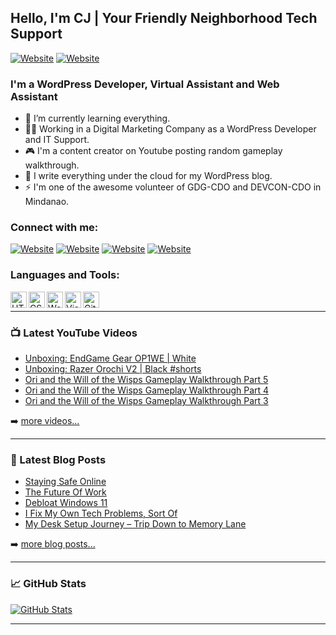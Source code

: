 ## Hello, I'm CJ | Your Friendly Neighborhood Tech Support

[![Website](https://img.shields.io/static/v1?label=blog&message=follow&color=blue&style=for-the-badge&logo=wordpress&url=https%3A%2F%2Fthetechwolfcave.wordpress.com/)](https://thetechwolfcave.wordpress.com/)
[![Website](https://img.shields.io/static/v1?label=website&message=visit&color=blueviolet&style=for-the-badge&logo=github&url=https%3A%2F%2Fcjts15.github.io/)](https://cjsabijon.vercel.app/)

### I'm a WordPress Developer, Virtual Assistant and Web Assistant

- 🌱 I’m currently learning everything.
- 👨‍💻 Working in a Digital Marketing Company as a WordPress Developer and IT Support.
- 🎮 I'm a content creator on Youtube posting random gameplay walkthrough.
- 📝 I write everything under the cloud for my WordPress blog.
- ⚡ I'm one of the awesome volunteer of GDG-CDO and DEVCON-CDO in Mindanao.

### Connect with me:
[![Website](https://img.shields.io/badge/WordPress-21759B?style=for-the-badge&logo=wordpress&logoColor=white)][blog]
[![Website](https://img.shields.io/badge/YouTube-FF0000?style=for-the-badge&logo=youtube&logoColor=white)][youtube]
[![Website](https://img.shields.io/badge/Twitter-1DA1F2?style=for-the-badge&logo=twitter&logoColor=white)][twitter]
[![Website](https://img.shields.io/badge/LinkedIn-0A66C2?style=for-the-badge&logo=linkedin&logoColor=white)][linkedin]

### Languages and Tools:

<img align="left" alt="HTML5" width="26px" src="https://cdn.jsdelivr.net/gh/devicons/devicon/icons/html5/html5-original.svg">
<img align="left" alt="CSS" width="26px" src="https://cdn.jsdelivr.net/gh/devicons/devicon/icons/css3/css3-original.svg">
<img align="left" alt="WordPress" width="26px" src="https://cdn.jsdelivr.net/gh/devicons/devicon/icons/wordpress/wordpress-plain.svg">
<img align="left" alt="Visual Studio Code" width="26px" src="https://cdn.jsdelivr.net/gh/devicons/devicon/icons/visualstudio/visualstudio-plain.svg">
<img align="left" alt="GitHub" width="26px" src="https://cdn.jsdelivr.net/gh/devicons/devicon/icons/github/github-original.svg">

<br />

---

### 📺 Latest YouTube Videos

<!-- YOUTUBE:START -->
- [Unboxing: EndGame Gear OP1WE | White](https://www.youtube.com/watch?v=fGXohs6JaS8)
- [Unboxing: Razer Orochi V2 | Black #shorts](https://www.youtube.com/watch?v=HebmQkBgMXI)
- [Ori and the Will of the Wisps Gameplay Walkthrough Part 5](https://www.youtube.com/watch?v=m7U1BgisTKA)
- [Ori and the Will of the Wisps Gameplay Walkthrough Part 4](https://www.youtube.com/watch?v=RRdi9zjmeXo)
- [Ori and the Will of the Wisps Gameplay Walkthrough Part 3](https://www.youtube.com/watch?v=8G19JADhX9M)
<!-- YOUTUBE:END -->

➡️ [more videos...](https://www.youtube.com/channel/UCO0VebhOX9eKVVYa1_PXnFg)

---

### 📕 Latest Blog Posts

<!-- BLOG-POST-LIST:START -->
- [Staying Safe Online](https://thetechwolfcave.wordpress.com/2023/09/01/staying-safe-online/)
- [The Future Of Work](https://thetechwolfcave.wordpress.com/2023/09/01/the-future-of-work/)
- [Debloat Windows 11](https://thetechwolfcave.wordpress.com/2023/02/28/debloat-windows-11/)
- [I Fix My Own Tech Problems, Sort Of](https://thetechwolfcave.wordpress.com/2023/02/23/i-fix-my-own-tech-problems-sort-of/)
- [My Desk Setup Journey – Trip Down to Memory Lane](https://thetechwolfcave.wordpress.com/2023/02/18/my-desk-setup-journey-trip-down-to-memory-lane/)
<!-- BLOG-POST-LIST:END -->

➡️ [more blog posts...](https://thetechwolfcave.wordpress.com/)

---

### 📈 GitHub Stats

[![GitHub Stats](https://github-readme-stats.vercel.app/api?username=CJTS15)](https://github.com/CJTS15)

---

[website]: https://cjts15.github.io/
[blog]: https://thetechwolfcave.wordpress.com/
[twitter]: https://twitter.com/cj_wolfy15
[youtube]: https://www.youtube.com/channel/UCO0VebhOX9eKVVYa1_PXnFg
[linkedin]: https://www.linkedin.com/in/cjsabijon/
